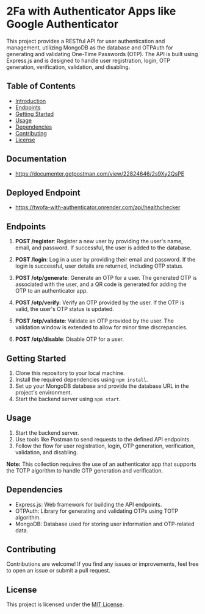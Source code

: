 # 2Fa with Authenticator Apps like Google Authenticator

This project provides a RESTful API for user authentication and management, utilizing MongoDB as the database and OTPAuth for generating and validating One-Time Passwords (OTP). The API is built using Express.js and is designed to handle user registration, login, OTP generation, verification, validation, and disabling.

## Table of Contents
- [Introduction](#user-authentication-and-otp-management-api)
- [Endpoints](#endpoints)
- [Getting Started](#getting-started)
- [Usage](#usage)
- [Dependencies](#dependencies)
- [Contributing](#contributing)
- [License](#license)

## Documentation   
- https://documenter.getpostman.com/view/22824646/2s9Xy2QsPE 
## Deployed Endpoint 
- https://twofa-with-authenticator.onrender.com/api/healthchecker

## Endpoints

1. **POST /register**: Register a new user by providing the user's name, email, and password. If successful, the user is added to the database.

2. **POST /login**: Log in a user by providing their email and password. If the login is successful, user details are returned, including OTP status.

3. **POST /otp/generate**: Generate an OTP for a user. The generated OTP is associated with the user, and a QR code is generated for adding the OTP to an authenticator app.

4. **POST /otp/verify**: Verify an OTP provided by the user. If the OTP is valid, the user's OTP status is updated.

5. **POST /otp/validate**: Validate an OTP provided by the user. The validation window is extended to allow for minor time discrepancies.

6. **POST /otp/disable**: Disable OTP for a user.

## Getting Started

1. Clone this repository to your local machine.
2. Install the required dependencies using `npm install`.
3. Set up your MongoDB database and provide the database URL in the project's environment.
4. Start the backend server using `npm start`.

## Usage

1. Start the backend server.
2. Use tools like Postman to send requests to the defined API endpoints.
3. Follow the flow for user registration, login, OTP generation, verification, validation, and disabling.

**Note:** This collection requires the use of an authenticator app that supports the TOTP algorithm to handle OTP generation and verification.

## Dependencies

- Express.js: Web framework for building the API endpoints.
- OTPAuth: Library for generating and validating OTPs using TOTP algorithm.
- MongoDB: Database used for storing user information and OTP-related data.

## Contributing

Contributions are welcome! If you find any issues or improvements, feel free to open an issue or submit a pull request.

## License

This project is licensed under the [MIT License](LICENSE).
